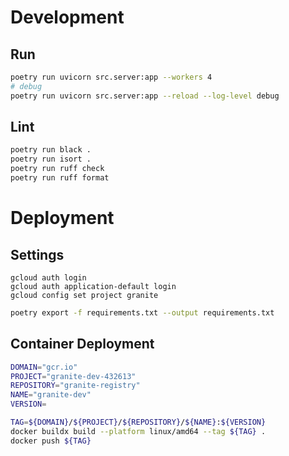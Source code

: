 # Development

## Run
```bash
poetry run uvicorn src.server:app --workers 4
# debug
poetry run uvicorn src.server:app --reload --log-level debug
```

## Lint
```sh
poetry run black .
poetry run isort .
poetry run ruff check
poetry run ruff format
```

# Deployment

## Settings
```
gcloud auth login
gcloud auth application-default login
gcloud config set project granite
```

```sh
poetry export -f requirements.txt --output requirements.txt
```

## Container Deployment
```sh
DOMAIN="gcr.io"
PROJECT="granite-dev-432613"
REPOSITORY="granite-registry"
NAME="granite-dev"
VERSION=

TAG=${DOMAIN}/${PROJECT}/${REPOSITORY}/${NAME}:${VERSION}
docker buildx build --platform linux/amd64 --tag ${TAG} .
docker push ${TAG}
```
